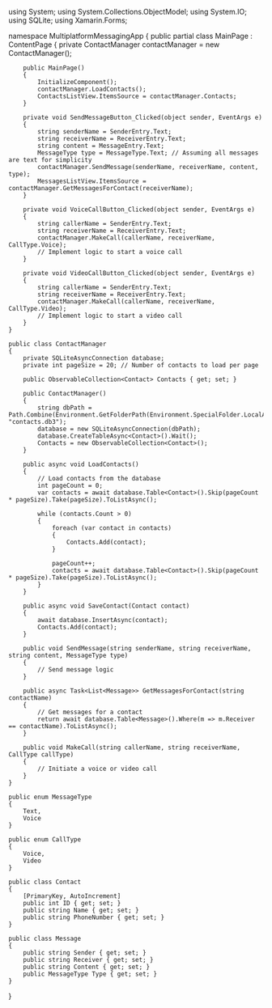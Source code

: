using System;
using System.Collections.ObjectModel;
using System.IO;
using SQLite;
using Xamarin.Forms;

namespace MultiplatformMessagingApp
{
    public partial class MainPage : ContentPage
    {
        private ContactManager contactManager = new ContactManager();

        public MainPage()
        {
            InitializeComponent();
            contactManager.LoadContacts();
            ContactsListView.ItemsSource = contactManager.Contacts;
        }

        private void SendMessageButton_Clicked(object sender, EventArgs e)
        {
            string senderName = SenderEntry.Text;
            string receiverName = ReceiverEntry.Text;
            string content = MessageEntry.Text;
            MessageType type = MessageType.Text; // Assuming all messages are text for simplicity
            contactManager.SendMessage(senderName, receiverName, content, type);
            MessagesListView.ItemsSource = contactManager.GetMessagesForContact(receiverName);
        }

        private void VoiceCallButton_Clicked(object sender, EventArgs e)
        {
            string callerName = SenderEntry.Text;
            string receiverName = ReceiverEntry.Text;
            contactManager.MakeCall(callerName, receiverName, CallType.Voice);
            // Implement logic to start a voice call
        }

        private void VideoCallButton_Clicked(object sender, EventArgs e)
        {
            string callerName = SenderEntry.Text;
            string receiverName = ReceiverEntry.Text;
            contactManager.MakeCall(callerName, receiverName, CallType.Video);
            // Implement logic to start a video call
        }
    }

    public class ContactManager
    {
        private SQLiteAsyncConnection database;
        private int pageSize = 20; // Number of contacts to load per page

        public ObservableCollection<Contact> Contacts { get; set; }

        public ContactManager()
        {
            string dbPath = Path.Combine(Environment.GetFolderPath(Environment.SpecialFolder.LocalApplicationData), "contacts.db3");
            database = new SQLiteAsyncConnection(dbPath);
            database.CreateTableAsync<Contact>().Wait();
            Contacts = new ObservableCollection<Contact>();
        }

        public async void LoadContacts()
        {
            // Load contacts from the database
            int pageCount = 0;
            var contacts = await database.Table<Contact>().Skip(pageCount * pageSize).Take(pageSize).ToListAsync();
            
            while (contacts.Count > 0)
            {
                foreach (var contact in contacts)
                {
                    Contacts.Add(contact);
                }
                
                pageCount++;
                contacts = await database.Table<Contact>().Skip(pageCount * pageSize).Take(pageSize).ToListAsync();
            }
        }

        public async void SaveContact(Contact contact)
        {
            await database.InsertAsync(contact);
            Contacts.Add(contact);
        }

        public void SendMessage(string senderName, string receiverName, string content, MessageType type)
        {
            // Send message logic
        }

        public async Task<List<Message>> GetMessagesForContact(string contactName)
        {
            // Get messages for a contact
            return await database.Table<Message>().Where(m => m.Receiver == contactName).ToListAsync();
        }

        public void MakeCall(string callerName, string receiverName, CallType callType)
        {
            // Initiate a voice or video call
        }
    }

    public enum MessageType
    {
        Text,
        Voice
    }

    public enum CallType
    {
        Voice,
        Video
    }

    public class Contact
    {
        [PrimaryKey, AutoIncrement]
        public int ID { get; set; }
        public string Name { get; set; }
        public string PhoneNumber { get; set; }
    }

    public class Message
    {
        public string Sender { get; set; }
        public string Receiver { get; set; }
        public string Content { get; set; }
        public MessageType Type { get; set; }
    }
}

<!---
TesserakHakT/TesserakHakT is a ✨ special ✨ repository because its `README.md` (this file) appears on your GitHub profile.
You can click the Preview link to take a look at your changes.
--->
